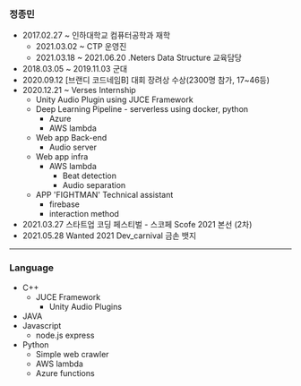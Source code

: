 ### 정종민

+ 2017.02.27 ~ 인하대학교 컴퓨터공학과 재학
  + 2021.03.02 ~ CTP 운영진
  + 2021.03.18 ~ 2021.06.20 .Neters Data Structure 교육담당
+ 2018.03.05 ~ 2019.11.03 군대
+ 2020.09.12 [브랜디 코드네임B] 대회 장려상 수상(2300명 참가, 17~46등)
+ 2020.12.21 ~ Verses Internship
  + Unity Audio Plugin using JUCE Framework
  + Deep Learning Pipeline - serverless using docker, python
    + Azure
    + AWS lambda
  + Web app Back-end
    + Audio server
  + Web app infra
    + AWS lambda
      + Beat detection
      + Audio separation
  + APP 'FIGHTMAN' Technical assistant
    + firebase
    + interaction method
+ 2021.03.27 스타트업 코딩 페스티벌 - 스코페 Scofe 2021 본선 (2차)
+ 2021.05.28 Wanted 2021 Dev_carnival 금손 뱃지



------------------------



### Language

+ C++
  + JUCE Framework
    + Unity Audio Plugins
+ JAVA
+ Javascript
  + node.js express
+ Python
  + Simple web crawler
  + AWS lambda
  + Azure functions
